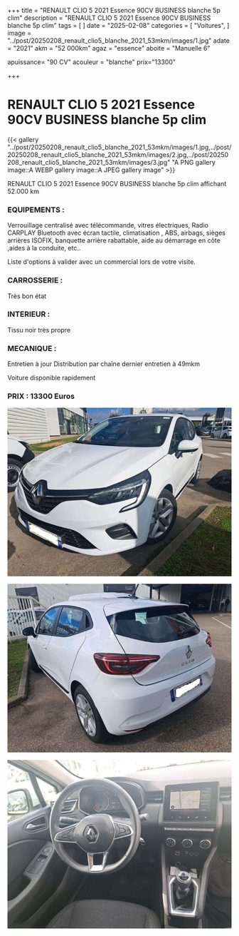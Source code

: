 +++
title = "RENAULT CLIO 5 2021 Essence 90CV BUSINESS blanche 5p clim"
description = "RENAULT CLIO 5 2021 Essence 90CV BUSINESS blanche  5p clim"
tags = [
]
date = "2025-02-08"
categories = [
    "Voitures",
]
image = "../post/20250208_renault_clio5_blanche_2021_53mkm/images/1.jpg"
adate = "2021"
akm = "52 000km"
agaz = "essence"
aboite = "Manuelle 6"

apuissance= "90 CV"
acouleur = "blanche"
prix="13300"

+++

# RENAULT CLIO 5 2021 Essence 90CV BUSINESS blanche 5p clim

{{< gallery "../post/20250208_renault_clio5_blanche_2021_53mkm/images/1.jpg,../post/20250208_renault_clio5_blanche_2021_53mkm/images/2.jpg,../post/20250208_renault_clio5_blanche_2021_53mkm/images/3.jpg" "A PNG gallery image::A WEBP gallery image::A JPEG gallery image" >}}


RENAULT CLIO 5 2021 Essence 90CV BUSINESS blanche 5p clim affichant 52.000 km


### EQUIPEMENTS :
Verrouillage centralisé avec télécommande, vitres électriques, Radio CARPLAY Bluetooth avec écran tactile, climatisation , ABS, airbags, sièges arrières ISOFIX, banquette arrière rabattable, aide au démarrage en côte ,aides à la conduite, etc..


Liste d'options à valider avec un commercial lors de votre visite.


### CARROSSERIE :
Très bon état 


### INTERIEUR :
Tissu noir très propre

### MECANIQUE :
Entretien à jour
Distribution par chaîne
dernier entretien à 49mkm


Voiture disponible rapidement


### PRIX : 13300 Euros


<!-- more -->


![](images/1.jpg)

![](images/2.jpg)

![](images/3.jpg)

